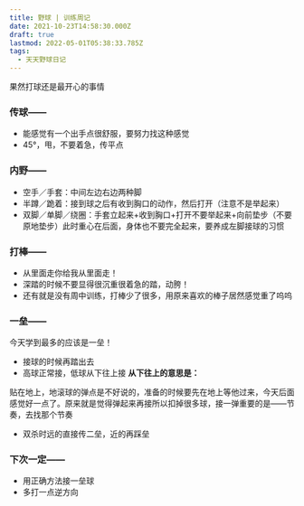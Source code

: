 ```yaml
---
title: 野球 | 训练周记
date: 2021-10-23T14:58:30.000Z
draft: true
lastmod: 2022-05-01T05:38:33.785Z
tags:
  - 天天野球日记
---
```

果然打球还是最开心的事情

### 传球——

- 能感觉有一个出手点很舒服，要努力找这种感觉
- 45°，甩，不要着急，传平点

### 内野——

- 空手／手套：中间左边右边两种脚
- 半蹲／跪着：接到球之后有收到胸口的动作，然后打开（注意不是举起来）
- 双脚／单脚／绕圈：手套立起来+收到胸口+打开不要举起来+向前垫步（不要原地垫步）此时重心在后面，身体也不要完全起来，要养成左脚接球的习惯

### 打棒——

- 从里面走你给我从里面走！
- 深踏的时候不要显得很沉重很着急的踏，动胯！
- 还有就是没有周中训练，打棒少了很多，用原来喜欢的棒子居然感觉重了呜呜

### 一垒——

今天学到最多的应该是一垒！

- 接球的时候再踏出去
- 高球正常接，低球从下往上接
**从下往上的意思是：**

贴在地上，地滚球的弹点是不好说的，准备的时候要先在地上等他过来，今天后面感觉好一点了。原来就是觉得弹起来再接所以扣掉很多球，接一弹重要的是——节奏，去找那个节奏

- 双杀时远的直接传二垒，近的再踩垒

### 下次一定——

- 用正确方法接一垒球
- 多打一点逆方向
